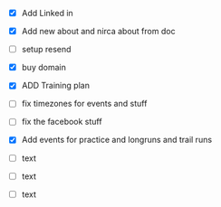 - [x] Add Linked in
- [x] Add new about and nirca about from doc
- [ ] setup resend  
- [x] buy domain
- [x] ADD Training plan
- [ ] fix timezones for events and stuff
- [ ] fix the facebook stuff 
- [x] Add events for practice and longruns and trail runs
- [ ] text
- [ ] text
- [ ] text


